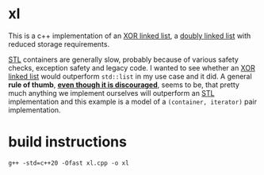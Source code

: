 # xl
This is a c++ implementation of an [XOR linked list](https://en.wikipedia.org/wiki/XOR_linked_list), a [doubly linked list](https://en.wikipedia.org/wiki/Doubly_linked_list) with reduced storage requirements.

[STL](https://en.wikipedia.org/wiki/Standard_Template_Library) containers are generally slow, probably because of various safety checks, exception safety and legacy code. I wanted to see whether an [XOR linked list](https://en.wikipedia.org/wiki/XOR_linked_list) would outperform `std::list` in my use case and it did. A general **rule of thumb**, [<ins>**even though it is discouraged**</ins>](https://stackoverflow.com/questions/6831231/should-programmers-use-stl-or-write-their-own-code), seems to be, that pretty much anything we implement ourselves will outperform an [STL](https://en.wikipedia.org/wiki/Standard_Template_Library) implementation and this example is a model of a `(container, iterator)` pair implementation.

# build instructions
    g++ -std=c++20 -Ofast xl.cpp -o xl
